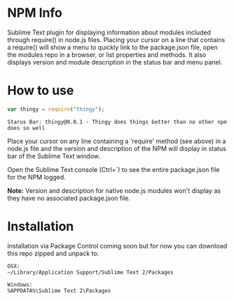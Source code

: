 NPM Info
========

Sublime Text plugin for displaying information about modules included through require() in node.js files. Placing your cursor on a line that contains a require() will show a menu to quickly link to the package.json file, open the modules repo in a browser, or list properties and methods. It also displays version and module description in the status bar and menu panel.

How to use
========
```javascript
var thingy = require("thingy");
```
```
Starus Bar: thingy@0.0.1 - Thingy does things better than no other npm does so well
```
Place your cursor on any line containing a 'require' method (see above) in a node.js file and the version and description of the NPM will display in status bar of the Sublime Text window.

Open the Sublime Text console (Ctrl+`) to see the entire package.json file for the NPM logged.

**Note:** Version and description for native node.js modules won't display as they have no associated package.json file.

Installation
========
Installation via Package Control coming soon but for now you can download this repo zipped and unpack to:
```
OSX:
~/Library/Application Support/Sublime Text 2/Packages
```
```
Windows:
%APPDATA%\Sublime Text 2\Packages
```

